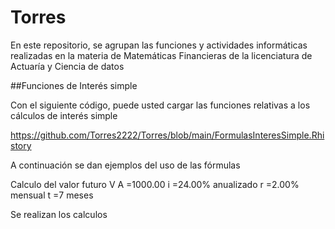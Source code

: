 # Torres
En este repositorio, se agrupan las funciones y actividades informáticas realizadas en la materia de Matemáticas Financieras de la licenciatura de Actuaría y Ciencia de datos

##Funciones de Interés simple

Con el siguiente código, puede usted cargar las funciones relativas a los cálculos de interés simple

https://github.com/Torres2222/Torres/blob/main/FormulasInteresSimple.Rhistory

A continuación se dan ejemplos del uso de las fórmulas

Calculo del valor futuro
V
A
=$1000.00$ 
i
=24.00% anualizado 
r
=2.00% mensual 
t
=7 meses

Se realizan los calculos
